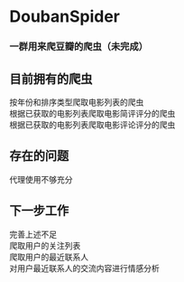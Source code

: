 # DoubanSpider
### 一群用来爬豆瓣的爬虫（未完成）

## 目前拥有的爬虫  
按年份和排序类型爬取电影列表的爬虫  
根据已获取的电影列表爬取电影简评评分的爬虫  
根据已获取的电影列表爬取电影评论评分的爬虫  

## 存在的问题  
代理使用不够充分

## 下一步工作  
完善上述不足  
爬取用户的关注列表  
爬取用户的最近联系人  
对用户最近联系人的交流内容进行情感分析  
